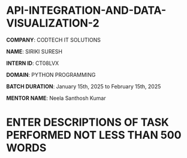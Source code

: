 # API-INTEGRATION-AND-DATA-VISUALIZATION-2

**COMPANY**: CODTECH IT SOLUTIONS

**NAME**: SIRIKI SURESH

**INTERN ID**: CT08LVX

**DOMAIN**: PYTHON PROGRAMMING

**BATCH DURATION**: January 15th, 2025 to February 15th, 2025

**MENTOR NAME**:  Neela Santhosh Kumar  

# ENTER DESCRIPTIONS OF TASK PERFORMED NOT LESS THAN 500 WORDS
